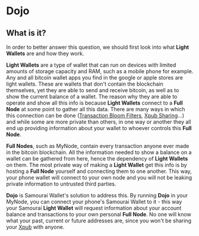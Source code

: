 # Dojo
## What is it?
In order to better answer this question, we should first look into what **Light Wallets** are and how they work.

**Light Wallets** are a type of wallet that can run on devices with limited amounts of storage capacity and RAM, such as a mobile phone for example. Any and all bitcoin wallet apps you find in the google or apple stores are light wallets. These are wallets that don't contain the blockchain themselves, yet they are able to send and receive bitcoin, as well as to show the current balance of a wallet. The reason why they are able to operate and show all this info is because **Light Wallets**  connect to a **Full Node** at some point to gather all this data. There are many ways in which this connection can be done ([Transaction Bloom Filters](https://bitcoinops.org/en/topics/transaction-bloom-filtering/), [Xpub Sharing](https://support.cryptfolio.com/i227-is-there-a-risk-when-sharing-xpub-keys)...) and while some are more private than others, in one way or another they all end up providing information about your wallet to whoever controls this **Full Node**.  

**Full Nodes**, such as MyNode, contain every transaction anyone ever made in the bitcoin blockchain. All the information needed to show a balance on a wallet can be gathered from here, hence the dependency of **Light Wallets** on them. The most private way of making a **Light Wallet** get this info is by hosting a **Full Node** yourself and connecting them to one another. This way, your phone wallet will connect to your own node and you will not be leaking private information to untrusted third parties.

**Dojo** is Samourai Wallet's solution to address this. By running **Dojo** in your MyNode, you can connect your phone's Samourai Wallet to it - this way your Samourai **Light Wallet** will request information about your account balance and transactions to your own personal **Full Node**. No one will know what your past, current or future addresses are, since you won't be sharing your [Xpub](https://support.samourai.io/article/49-xpub-s-ypub-s-zpub-s) with anyone.
